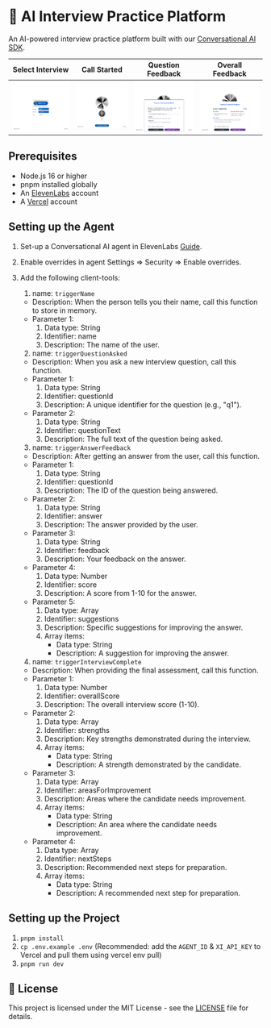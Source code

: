 # 🎯 AI Interview Practice Platform

An AI-powered interview practice platform built with our [Conversational AI SDK](https://www.npmjs.com/package/@11labs/react).

| Select Interview | Call Started | Question Feedback | Overall Feedback |
|------|--------------|----------|------------------|
| ![Home](images/home.png) | ![Call Started](images/call_started.png) | ![Feedback](images/feedback.png) | ![Overall Feedback](images/overall_feedback.png) |

## Prerequisites

- Node.js 16 or higher
- pnpm installed globally
- An [ElevenLabs](https://elevenlabs.io) account
- A [Vercel](https://vercel.com) account

## Setting up the Agent

1. Set-up a Conversational AI agent in ElevenLabs [Guide](https://elevenlabs.io/docs/conversational-ai/docs/agent-setup).
2. Enable overrides in agent Settings => Security => Enable overrides.
3. Add the following client-tools:


   1. name: `triggerName`

   - Description: When the person tells you their name, call this function to store in memory.
   - Parameter 1:
     1. Data type: String
     2. Identifier: name
     3. Description: The name of the user.

   2. name: `triggerQuestionAsked`

   - Description: When you ask a new interview question, call this function.
   - Parameter 1:
     1. Data type: String
     2. Identifier: questionId
     3. Description: A unique identifier for the question (e.g., "q1").
   - Parameter 2:
     1. Data type: String
     2. Identifier: questionText
     3. Description: The full text of the question being asked.

   3. name: `triggerAnswerFeedback`

   - Description: After getting an answer from the user, call this function.
   - Parameter 1:
     1. Data type: String
     2. Identifier: questionId
     3. Description: The ID of the question being answered.
   - Parameter 2:
     1. Data type: String
     2. Identifier: answer
     3. Description: The answer provided by the user.
   - Parameter 3:
     1. Data type: String
     2. Identifier: feedback
     3. Description: Your feedback on the answer.
   - Parameter 4:
     1. Data type: Number
     2. Identifier: score
     3. Description: A score from 1-10 for the answer.
   - Parameter 5:
     1. Data type: Array
     2. Identifier: suggestions
     3. Description: Specific suggestions for improving the answer.
     4. Array items:
        - Data type: String
        - Description: A suggestion for improving the answer.

   4. name: `triggerInterviewComplete`

   - Description: When providing the final assessment, call this function.
   - Parameter 1:
     1. Data type: Number
     2. Identifier: overallScore
     3. Description: The overall interview score (1-10).
   - Parameter 2:
     1. Data type: Array
     2. Identifier: strengths
     3. Description: Key strengths demonstrated during the interview.
     4. Array items:
        - Data type: String
        - Description: A strength demonstrated by the candidate.
   - Parameter 3:
     1. Data type: Array
     2. Identifier: areasForImprovement
     3. Description: Areas where the candidate needs improvement.
     4. Array items:
        - Data type: String
        - Description: An area where the candidate needs improvement.
   - Parameter 4:
     1. Data type: Array
     2. Identifier: nextSteps
     3. Description: Recommended next steps for preparation.
     4. Array items:
        - Data type: String
        - Description: A recommended next step for preparation.


## Setting up the Project

1. `pnpm install`
2. `cp .env.example .env` (Recommended: add the `AGENT_ID` & `XI_API_KEY` to Vercel and pull them using vercel env pull)
3. `pnpm run dev`

## 📝 License

This project is licensed under the MIT License - see the [LICENSE](LICENSE) file for details. 